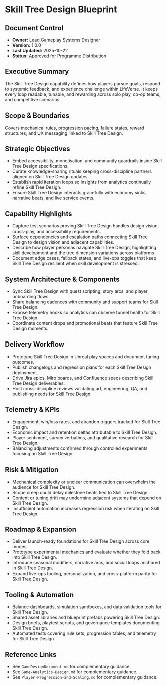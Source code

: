 # Skill Tree Design Blueprint
## Document Control
- **Owner:** Lead Gameplay Systems Designer
- **Version:** 1.0.0
- **Last Updated:** 2025-10-22
- **Status:** Approved for Programme Distribution

## Executive Summary
The Skill Tree Design capability defines how players pursue goals, respond to systemic feedback, and
experience challenge within LifeVerse. It keeps every loop readable, tunable, and rewarding across
solo play, co-op teams, and competitive scenarios.

## Scope & Boundaries
Covers mechanical rules, progression pacing, failure states, reward structures, and UX messaging
linked to Skill Tree Design.

## Strategic Objectives
- Embed accessibility, monetisation, and community guardrails inside Skill Tree Design specifications.
- Curate knowledge-sharing rituals keeping cross-discipline partners aligned on Skill Tree Design updates.
- Establish rapid iteration loops so insights from analytics continually refine Skill Tree Design.
- Ensure Skill Tree Design interacts gracefully with economy sinks, narrative beats, and live service events.

## Capability Highlights
- Capture test scenarios proving Skill Tree Design handles design vision, cross-play, and accessibility requirements.
- Surface dependencies and escalation paths connecting Skill Tree Design to design vision and adjacent capabilities.
- Describe how player personas navigate Skill Tree Design, highlighting skill development and the tree dimension variations across platforms.
- Document edge cases, fallback states, and live-ops toggles that keep Skill Tree Design resilient when skill development is stressed.

## System Architecture & Components
- Sync Skill Tree Design with quest scripting, story arcs, and player onboarding flows.
- Share balancing cadences with community and support teams for Skill Tree Design.
- Expose telemetry hooks so analytics can observe funnel health for Skill Tree Design.
- Coordinate content drops and promotional beats that feature Skill Tree Design moments.

## Delivery Workflow
- Prototype Skill Tree Design in Unreal play spaces and document tuning outcomes.
- Publish changelogs and regression plans for each Skill Tree Design deployment.
- Drive Jira epics, Miro boards, and Confluence specs describing Skill Tree Design deliverables.
- Host cross-discipline reviews validating art, engineering, QA, and publishing needs for Skill Tree Design.

## Telemetry & KPIs
- Engagement, win/loss rates, and abandon triggers tracked for Skill Tree Design.
- Economic impact and retention deltas attributable to Skill Tree Design.
- Player sentiment, survey verbatims, and qualitative research for Skill Tree Design.
- Balancing adjustments confirmed through controlled experiments focusing on Skill Tree Design.

## Risk & Mitigation
- Mechanical complexity or unclear communication can overwhelm the audience for Skill Tree Design.
- Scope creep could delay milestone beats tied to Skill Tree Design.
- Content or tuning drift may undermine adjacent systems that depend on Skill Tree Design.
- Insufficient automation increases regression risk when iterating on Skill Tree Design.

## Roadmap & Expansion
- Deliver launch-ready foundations for Skill Tree Design across core modes.
- Prototype experimental mechanics and evaluate whether they fold back into Skill Tree Design.
- Introduce seasonal modifiers, narrative arcs, and social loops anchored in Skill Tree Design.
- Expand live-ops tooling, personalization, and cross-platform parity for Skill Tree Design.

## Tooling & Automation
- Balance dashboards, simulation sandboxes, and data validation tools for Skill Tree Design.
- Shared asset libraries and blueprint prefabs powering Skill Tree Design.
- Design briefs, playtest scripts, and governance templates documenting Skill Tree Design.
- Automated tests covering rule sets, progression tables, and telemetry for Skill Tree Design.

## Reference Links
- See `GameDesignDocument.md` for complementary guidance.
- See `Game-Analytics-Design.md` for complementary guidance.
- See `Player-Progression-and-Scaling.md` for complementary guidance.
